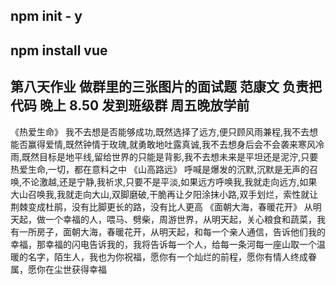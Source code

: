 ## npm init - y
## npm install vue
## 第八天作业 做群里的三张图片的面试题 范康文 负责把代码 晚上 8.50 发到班级群  周五晚放学前 
《热爱生命》
我不去想是否能够成功,既然选择了远方,便只顾风雨兼程,我不去想能否赢得爱情,既然钟情于玫瑰,就勇敢地吐露真诚,我不去想身后会不会袭来寒风冷雨,既然目标是地平线,留给世界的只能是背影,我不去想未来是平坦还是泥泞,只要热爱生命,一切，都在意料之中
《山高路远》
呼喊是爆发的沉默,沉默是无声的召唤,不论激越,还是宁静,我祈求,只要不是平淡,如果远方呼唤我,我就走向远方,如果大山召唤我,我就走向大山,双脚磨破,干脆再让夕阳涂抹小路,双手划烂，索性就让荆棘变成杜鹃，没有比脚更长的路，没有比人更高
《面朝大海，春暖花开》
从明天起，做一个幸福的人，喂马、劈柴，周游世界，从明天起，关心粮食和蔬菜，我有一所房子，面朝大海，春暖花开，从明天起，和每一个亲人通信，告诉他们我的幸福，那幸福的闪电告诉我的，我将告诉每一个人，给每一条河每一座山取一个温暖的名字，陌生人，我也为你祝福，愿你有一个灿烂的前程，愿你有情人终成眷属，愿你在尘世获得幸福


